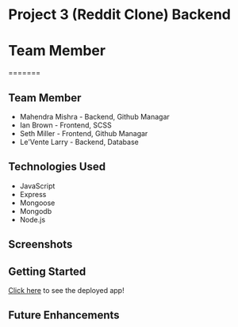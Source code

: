 # Project 3 (Reddit Clone) Backend

# Team Member
=======

## Team Member
- Mahendra Mishra - Backend, Github Managar
- Ian Brown - Frontend, SCSS
- Seth Miller - Frontend, Github Managar
- Le'Vente Larry - Backend, Database 


## Technologies Used
- JavaScript
- Express
- Mongoose
- Mongodb
- Node.js

## Screenshots


## Getting Started

[Click here](https://github.com/Mahendram2/Project-3-Backend) to see the deployed app!

## Future Enhancements
